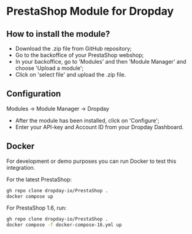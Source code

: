 PrestaShop Module for Dropday
===============

## How to install the module?

* Download the .zip file from GitHub repository;
* Go to the backoffice of your PrestaShop webshop;
* In your backoffice, go to 'Modules' and then 'Module Manager' and choose 'Upload a module';
* Click on 'select file' and upload the .zip file.

## Configuration

Modules &rarr; Module Manager &rarr; Dropday

* After the module has been installed, click on 'Configure';
* Enter your API-key and Account ID from your Dropday Dashboard.

## Docker

For development or demo purposes you can run Docker to test this integration.

For the latest PrestaShop:
```bash
gh repo clone dropday-io/PrestaShop .
docker compose up
```

For PrestaShop 1.6, run:

```bash
gh repo clone dropday-io/PrestaShop .
docker compose -f docker-compose-16.yml up
```

